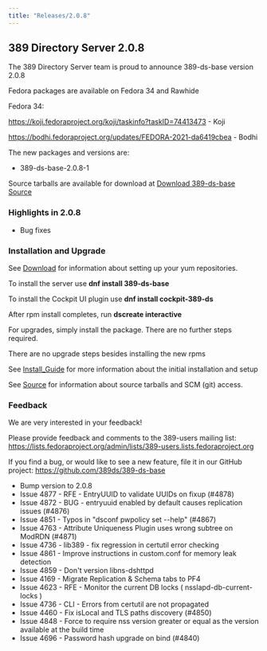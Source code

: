 ```yaml
---
title: "Releases/2.0.8"
---
```


389 Directory Server 2.0.8
-----------------------------

The 389 Directory Server team is proud to announce 389-ds-base version 2.0.8

Fedora packages are available on Fedora 34 and Rawhide

Fedora 34:

<https://koji.fedoraproject.org/koji/taskinfo?taskID=74413473> - Koji

<https://bodhi.fedoraproject.org/updates/FEDORA-2021-da6419cbea> - Bodhi

The new packages and versions are:

- 389-ds-base-2.0.8-1

Source tarballs are available for download at [Download 389-ds-base Source](https://github.com/389ds/389-ds-base/archive/389-ds-base-2.0.8.tar.gz)

### Highlights in 2.0.8

- Bug fixes

### Installation and Upgrade 

See [Download](../download.html) for information about setting up your yum repositories.

To install the server use **dnf install 389-ds-base**

To install the Cockpit UI plugin use **dnf install cockpit-389-ds**

After rpm install completes, run **dscreate interactive**

For upgrades, simply install the package.  There are no further steps required.

There are no upgrade steps besides installing the new rpms 

See [Install\_Guide](../howto/howto-install-389.html) for more information about the initial installation and setup

See [Source](../development/source.html) for information about source tarballs and SCM (git) access.

### Feedback

We are very interested in your feedback!

Please provide feedback and comments to the 389-users mailing list: <https://lists.fedoraproject.org/admin/lists/389-users.lists.fedoraproject.org>

If you find a bug, or would like to see a new feature, file it in our GitHub project: <https://github.com/389ds/389-ds-base>

- Bump version to 2.0.8
- Issue 4877 - RFE - EntryUUID to validate UUIDs on fixup (#4878)
- Issue 4872 - BUG - entryuuid enabled by default causes replication issues (#4876)
- Issue 4851 - Typos in "dsconf pwpolicy set --help" (#4867)
- Issue 4763 - Attribute Uniqueness Plugin uses wrong subtree on ModRDN (#4871)
- Issue 4736 - lib389 - fix regression in certutil error checking
- Issue 4861 - Improve instructions in custom.conf for memory leak detection
- Issue 4859 - Don't version libns-dshttpd
- Issue 4169 - Migrate Replication & Schema tabs to PF4
- Issue 4623 - RFE - Monitor the current DB locks ( nsslapd-db-current-locks )
- Issue 4736 - CLI - Errors from certutil are not propagated
- Issue 4460 - Fix isLocal and TLS paths discovery (#4850)
- Issue 4848 - Force to require nss version greater or equal as the version available at the build time
- Issue 4696 - Password hash upgrade on bind (#4840)

